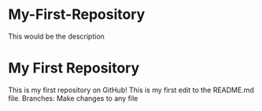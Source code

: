 # My-First-Repository
This would be the description 
# My First Repository

This is my first repository on GitHub!
This is my first edit to the README.md file.
Branches: Make changes to any file
